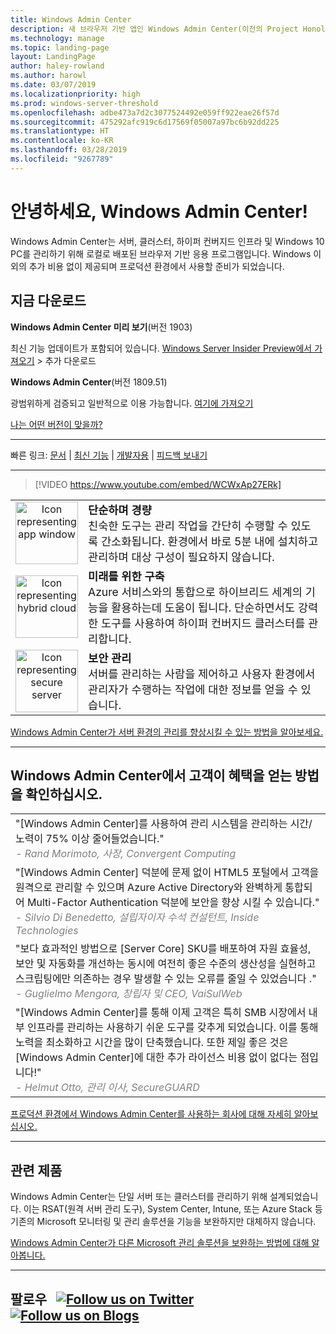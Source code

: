 ```yaml
---
title: Windows Admin Center
description: 새 브라우저 기반 앱인 Windows Admin Center(이전의 Project Honolulu)를 통해 Windows 및 Windows Server를 관리하는 방법을 설명합니다.
ms.technology: manage
ms.topic: landing-page
layout: LandingPage
author: haley-rowland
ms.author: harowl
ms.date: 03/07/2019
ms.localizationpriority: high
ms.prod: windows-server-threshold
ms.openlocfilehash: adbe473a7d2c3077524492e059ff922eae26f57d
ms.sourcegitcommit: 475292afc919c6d17569f05007a97bc6b92dd225
ms.translationtype: HT
ms.contentlocale: ko-KR
ms.lasthandoff: 03/28/2019
ms.locfileid: "9267789"
---
```

# 안녕하세요, Windows Admin Center!

Windows Admin Center는 서버, 클러스터, 하이퍼 컨버지드 인프라 및 Windows 10 PC를 관리하기 위해 로컬로 배포된 브라우저 기반 응용 프로그램입니다. Windows 이외의 추가 비용 없이 제공되며 프로덕션 환경에서 사용할 준비가 되었습니다.

## 지금 다운로드

**Windows Admin Center 미리 보기**(버전 1903)

최신 기능 업데이트가 포함되어 있습니다. [Windows Server Insider Preview에서 가져오기](https://www.microsoft.com/en-us/software-download/windowsinsiderpreviewserver) > 추가 다운로드

**Windows Admin Center**(버전 1809.51)

광범위하게 검증되고 일반적으로 이용 가능합니다.
[여기에 가져오기](https://aka.ms/WACDownload)

[나는 어떤 버전이 맞을까?](faq.md#what-is-windows-admin-center-preview-which-version-is-right-for-me)

********************

빠른 링크: [문서](../overview.md) | [최신 기능](../overview.md#release-history) | [개발자용](../extend/extensibility-overview.md) | [피드백 보내기](https://aka.ms/WACFeedback)

********************

>[!VIDEO https://www.youtube.com/embed/WCWxAp27ERk]


|   |   |
|:-:|:--|
| <img src="../media/simple-icon.png" width="100" alt="Icon representing app window">  | <font style="font-size:110%"><b> 단순하며 경량</b> <br/> 친숙한 도구는 관리 작업을 간단히 수행할 수 있도록 간소화됩니다. 환경에서 바로 5분 내에 설치하고 관리하며 대상 구성이 필요하지 않습니다. </font> |
| <img src="../media/future-icon.png" width="100" alt="Icon representing hybrid cloud">  | <font style="font-size:110%"><b>미래를 위한 구축</b> <br/> Azure 서비스와의 통합으로 하이브리드 세계의 기능을 활용하는데 도움이 됩니다. 단순하면서도 강력한 도구를 사용하여 하이퍼 컨버지드 클러스터를 관리합니다. </font>  |
| <img src="../media/secure-icon.png" width="100" alt="Icon representing secure server">  | <font style="font-size:110%"><b>보안 관리</b> <br/> 서버를 관리하는 사람을 제어하고 사용자 환경에서 관리자가 수행하는 작업에 대한 정보를 얻을 수 있습니다. </font>  |

[Windows Admin Center가 서버 환경의 관리를 향상시킬 수 있는 방법을 알아보세요.](../overview.md)

********************

## Windows Admin Center에서 고객이 혜택을 얻는 방법을 확인하십시오.

|  |
|--|
| "[Windows Admin Center]를 사용하여 관리 시스템을 관리하는 시간/노력이 75% 이상 줄어들었습니다." <br/> <font color="grey">*- Rand Morimoto, 사장, Convergent Computing* </font>|
| "[Windows Admin Center] 덕분에 문제 없이 HTML5 포털에서 고객을 원격으로 관리할 수 있으며 Azure Active Directory와 완벽하게 통합되어 Multi-Factor Authentication 덕분에 보안을 향상 시킬 수 있습니다."<br/> <font color="grey"> *- Silvio Di Benedetto, 설립자이자 수석 컨설턴트, Inside Technologies* </font>|
| "보다 효과적인 방법으로 [Server Core] SKU를 배포하여 자원 효율성, 보안 및 자동화를 개선하는 동시에 여전히 좋은 수준의 생산성을 실현하고 스크립팅에만 의존하는 경우 발생할 수 있는 오류를 줄일 수 있었습니다 ." <br/> <font color="grey">*- Guglielmo Mengora, 창립자 및 CEO, VaiSulWeb* </font>|
| "[Windows Admin Center]를 통해 이제 고객은 특히 SMB 시장에서 내부 인프라를 관리하는 사용하기 쉬운 도구를 갖추게 되었습니다. 이를 통해 노력을 최소화하고 시간을 많이 단축했습니다. 또한 제일 좋은 것은 [Windows Admin Center]에 대한 추가 라이선스 비용 없이 없다는 점입니다!" <br/><font color="grey"> *- Helmut Otto, 관리 이사, SecureGUARD* </font>|

[프로덕션 환경에서 Windows Admin Center를 사용하는 회사에 대해 자세히 알아보십시오.](case-studies.md)

********************

## 관련 제품

Windows Admin Center는 단일 서버 또는 클러스터를 관리하기 위해 설계되었습니다. 이는 RSAT(원격 서버 관리 도구), System Center, Intune, 또는 Azure Stack 등 기존의 Microsoft 모니터링 및 관리 솔루션을 기능을 보완하지만 대체하지 않습니다. 

[Windows Admin Center가 다른 Microsoft 관리 솔루션을 보완하는 방법에 대해 알아봅니다.](related-management.md)

********************

## 팔로우 &nbsp; <a target="_blank" class="mscom-link twitter-follow-link" title="Twitter에서 팔로우" aria-label="Follow us on Twitter" data-info="Twitter" href="https://twitter.com/servermgmt"><picture><source srcset="//img-prod-cms-rt-microsoft-com.akamaized.net/cms/api/am/imageFileData/REOolR" media="(min-width:0)"><img srcset="//img-prod-cms-rt-microsoft-com.akamaized.net/cms/api/am/imageFileData/REOolR" alt="Follow us on Twitter" src="//img-prod-cms-rt-microsoft-com.akamaized.net/cms/api/am/imageFileData/REOolR"></picture></a>&nbsp; <a target="_blank" class="mscom-link blogs-follow-link" title="블로그 팔로우" aria-label="Follow us on Blogs" data-info="Blogs" href="https://blogs.technet.microsoft.com/servermanagement/"><picture><source srcset="//img-prod-cms-rt-microsoft-com.akamaized.net/cms/api/am/imageFileData/REOtyw" media="(min-width:0)"><img srcset="//img-prod-cms-rt-microsoft-com.akamaized.net/cms/api/am/imageFileData/REOtyw" alt="Follow us on Blogs" src="//img-prod-cms-rt-microsoft-com.akamaized.net/cms/api/am/imageFileData/REOtyw"></picture></a>
